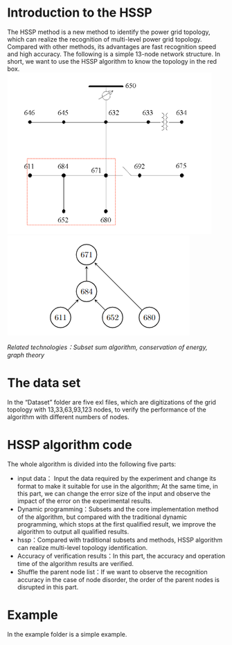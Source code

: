 # Introduction to the HSSP
The HSSP method is a new method to identify the power grid topology, which can realize the recognition of multi-level power grid topology. Compared with other methods, its advantages are fast recognition speed and high accuracy.
The following is a simple 13-node network structure. In short, we want to use the HSSP algorithm to know the topology in the red box.
![image](https://github.com/michellexu99/HSSP/blob/main/image/13nodes.PNG)
![image](https://github.com/michellexu99/HSSP/blob/main/image/distribution.PNG)


*Related technologies：Subset sum algorithm, conservation of energy, graph theory*

# The data set
In the “Dataset” folder are five exl files, which are digitizations of the grid topology with 13,33,63,93,123 nodes, to verify the performance of the algorithm with different numbers of nodes.

# HSSP algorithm code
The whole algorithm is divided into the following five parts:
 * input data：
 Input the data required by the experiment and change its format to make it suitable for use in the algorithm; At the same time, in this part, we can change the error size of the input and observe the impact of the error on the experimental results.
  * Dynamic programming：Subsets and the core implementation method of the algorithm, but compared with the traditional dynamic programming, which stops at the first qualified result, we improve the algorithm to output all qualified results.
  * hssp：Compared with traditional subsets and methods, HSSP algorithm can realize multi-level topology identification.
  * Accuracy of verification results：In this part, the accuracy and operation time of the algorithm results are verified.
  * Shuffle the parent node list：If we want to observe the recognition accuracy in the case of node disorder, the order of the parent nodes is disrupted in this part.
  
# Example
In the example folder is a simple example.


